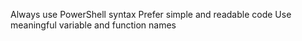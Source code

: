 Always use PowerShell syntax
Prefer simple and readable code
Use meaningful variable and function names

